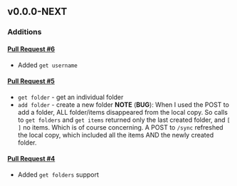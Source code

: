 ## v0.0.0-NEXT

### Additions

#### [Pull Request #6](https://github.com/Maahsome/bwca/pull/6)

- Added `get username` 

#### [Pull Request #5](https://github.com/Maahsome/bwca/pull/5)

- `get folder` - get an individual folder
- `add folder` - create a new folder
**NOTE** (__BUG__): When I used the POST to add a folder, ALL folder/items disappeared from the local copy.  So calls to `get folders` and `get items` returned only the last created folder, and `[ ]` no items.  Which is of course concerning.  A POST to `/sync` refreshed the local copy, which included all the items AND the newly created folder. 

#### [Pull Request #4](https://github.com/Maahsome/bwca/pull/4)

- Added `get folders` support


